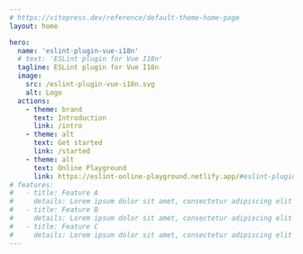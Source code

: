 ```yaml
---
# https://vitepress.dev/reference/default-theme-home-page
layout: home

hero:
  name: 'eslint-plugin-vue-i18n'
  # text: 'ESLint plugin for Vue I18n'
  tagline: ESLint plugin for Vue I18n
  image:
    src: /eslint-plugin-vue-i18n.svg
    alt: Logo
  actions:
    - theme: brand
      text: Introduction
      link: /intro
    - theme: alt
      text: Get started
      link: /started
    - theme: alt
      text: Online Playground
      link: https://eslint-online-playground.netlify.app/#eslint-plugin-vue-i18n
# features:
#   - title: Feature A
#     details: Lorem ipsum dolor sit amet, consectetur adipiscing elit
#   - title: Feature B
#     details: Lorem ipsum dolor sit amet, consectetur adipiscing elit
#   - title: Feature C
#     details: Lorem ipsum dolor sit amet, consectetur adipiscing elit
---
```

